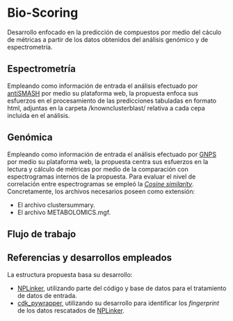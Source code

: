 # Bio-Scoring
Desarrollo enfocado en la predicción de compuestos por medio del cáculo de métricas a partir de los datos obtenidos del análisis genómico y de espectrometría. 

## Espectrometría
Empleando como información de entrada el análisis efectuado por [antiSMASH](https://antismash.secondarymetabolites.org/#!/start) por medio su plataforma web, la propuesta enfoca sus esfuerzos en el procesamiento de las predicciones tabuladas en formato html, adjuntas en la carpeta /knownclusterblast/ relativa a cada cepa incluida en el análisis.

## Genómica
Empleando como información de entrada el análisis efectuado por [GNPS](https://gnps.ucsd.edu/ProteoSAFe/static/gnps-splash.jsp) por medio su plataforma web, la propuesta centra sus esfuerzos en la lectura y cálculo de métricas por medio de la comparación con espectrogramas internos de la propuesta. Para evaluar el nivel de correlación entre espectrogramas se empleó la [_Cosine similarity_](https://en.wikipedia.org/wiki/Cosine_similarity). Concretamente, los archivos necesarios poseen como extensión:
  - El archivo clustersummary.
  - El archivo METABOLOMICS.mgf.


## Flujo de trabajo


## Referencias y desarrollos empleados 
La estructura propuesta basa su desarrollo:
- [NPLinker](https://github.com/sdrogers/nplinker), utilizando parte del código y base de datos para el tratamiento de datos de entrada.
- [cdk_pywrapper](https://github.com/sebotic/cdk_pywrapper), utilizando su desarrollo para identificar los _fingerprint_ de los datos rescatados de [NPLinker](https://github.com/sdrogers/nplinker).


